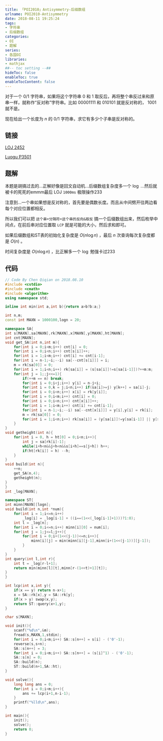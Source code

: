 ```yaml
---
title: 「POI2010」Antisymmetry-后缀数组
urlname: POI2010-Antisymmetry
date: 2018-08-11 19:25:24
tags:
- 字符串
- 后缀数组
categories: 
- OI
- 题解
series:
- 各国OI
libraries:
- mathjax 
##-- toc setting --##
hideToc: false
enableToc: true
enableTocContent: false
---
```


对于一个 $0/1$ 字符串，如果将这个字符串 $0$ 和 $1$ 取反后，再将整个串反过来和原串一样，就称作“反对称”字符串。比如 $00001111$ 和 $010101$ 就是反对称的， $1001$ 就不是。

现在给出一个长度为 $n$ 的 $0/1$ 字符串，求它有多少个子串是反对称的。

<!--more-->

## 链接

[LOJ 2452](https://loj.ac/problem/2452)

[Luogu P3501](https://www.luogu.org/problemnew/show/P3501)

## 题解

本题是胡搞过去的...正解好像是回文自动机...后缀数组复杂度多一个 $\log$ ...然后就被卡的死死的emmm最后 LOJ `1000ms`  极限操作233

注意到...一个串如果想是反对称的，首先要是偶数长度。而且从中间劈开往两边看每个对应位置都相反。

所以我们可以把 `这个串+分隔符+这个串的反向&取反` 搞一个后缀数组出来，然后枚举中间点，在前后串对应位置取 `LCP` 就是可能的大小，然后求和即可。

如果后缀数组和ST表的初始化复杂度是 $O(n \log n)$ ，最后 $n$ 次查询每次复杂度都是 $O(n)$ 。

时间复杂度是 $O(n \log {n})$ ，比正解多一个 $\log$ 勉强卡过233

## 代码


```cpp
// Code By Chen Qiqian on 2018.08.10
#include <cstdio>
#include <cmath>
#include <algorithm>
using namespace std;

inline int min(int a,int b){return a>b?b:a;}

int n,m;
const int MAXN = 1000100,logn = 20;

namespace SA{
int s[MAXN],sa[MAXN],rk[MAXN],x[MAXN],y[MAXN],ht[MAXN];
int cnt[MAXN];
void get_SA(int n,int m){
    for(int i = 0;i<m;i++) cnt[i] = 0;
    for(int i = 0;i<n;i++) cnt[s[i]]++;
    for(int i = 1;i<m;i++) cnt[i] += cnt[i-1];
    for(int i = n-1;~i;--i) sa[--cnt[s[i]]] = i;
    m = rk[sa[0]] = 0;
    for(int i = 1;i<n;i++) rk[sa[i]] = (s[sa[i]]!=s[sa[i-1]])?++m:m; 
    for(int j = 1;;j<<=1){
        if(++m == n) break;
        for(int i = 0;i<j;i++) y[i] = n-j+i;
        for(int i = 0,k = j;i<n;i++) if(sa[i]>=j) y[k++] = sa[i]-j;
        for(int i = 0;i<n;i++) x[i] = rk[y[i]];
        for(int i = 0;i<m;i++) cnt[i] = 0;
        for(int i = 0;i<n;i++) cnt[x[i]]++;
        for(int i = 1;i<m;i++) cnt[i] += cnt[i-1];
        for(int i = n-1;~i;--i) sa[--cnt[x[i]]] = y[i],y[i] = rk[i];
        m = rk[sa[0]] = 0;
        for(int i = 1;i<n;i++) rk[sa[i]] = (y[sa[i]]!=y[sa[i-1]] || y[sa[i]+j]!=y[sa[i-1]+j])?++m:m;
    }
}
void getheight(int n){
    for(int i = 0, h = ht[0] = 0;i<n;i++){
        int j = sa[rk[i]-1];
        while(i+h<n&&j+h<n&&s[i+h]==s[j+h]) h++;
        if(ht[rk[i]] = h) --h;
    }
}
void build(int n){
    ++n;
    get_SA(n,4);
    getheight(n);
}
}
int _log[MAXN];

namespace ST{
int minn[MAXN][logn];
void build(int n,int *num){
    for(int i = 1;i<=n;i++)
        _log[i] = _log[i-1] + ((i==(1<<(_log[i-1]+1)))?1:0);
    int l = _log[n];
    for(int i = 0;i<=n;i++) minn[i][0] = num[i];
    for(int j = 1;j<=l;j++){
        for(int i = 0;i+(1<<(j-1))<=n;i++){
            minn[i][j] = min(minn[i][j-1],minn[i+(1<<(j-1))][j-1]);
        }
    }
}    
int query(int l,int r){
    int t = _log[r-l+1];
    return min(minn[l][t],minn[r-(1<<t)+1][t]);
}
}

int lcp(int x,int y){
    if(x == y) return n-x+1;
    x = SA::rk[x],y = SA::rk[y];
    if(x > y) swap(x,y);
    return ST::query(x+1,y);
}

char s[MAXN];

void init(){
    scanf("%d\n",&m);
    fread(s,MAXN,1,stdin);
    for(int i = 0;i<m;i++) SA::s[n++] = s[i] - ('0'-1);
    reverse(s,s+n);
    SA::s[n++] = 3;
    for(int i = 0;i<m;i++) SA::s[n++] = (s[i]^1) - ('0'-1);
    SA::s[n] = 0;
    SA::build(n);
    ST::build(n+1,SA::ht);
}

void solve(){
    long long ans = 0;
    for(int i = 0;i<m;i++){
        ans += lcp(i+1,n-i-1);
    }
    printf("%lld\n",ans);
}

int main(){
    init();
    solve();
    return 0;
}
```

